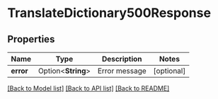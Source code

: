 # TranslateDictionary500Response

## Properties

Name | Type | Description | Notes
------------ | ------------- | ------------- | -------------
**error** | Option<**String**> | Error message | [optional]

[[Back to Model list]](../README.md#documentation-for-models) [[Back to API list]](../README.md#documentation-for-api-endpoints) [[Back to README]](../README.md)


